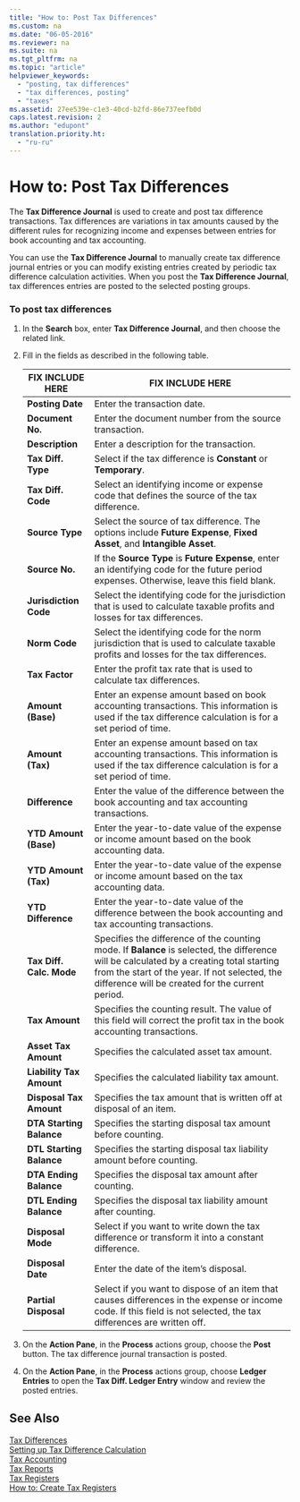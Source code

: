 ```yaml
---
title: "How to: Post Tax Differences"
ms.custom: na
ms.date: "06-05-2016"
ms.reviewer: na
ms.suite: na
ms.tgt_pltfrm: na
ms.topic: "article"
helpviewer_keywords: 
  - "posting, tax differences"
  - "tax differences, posting"
  - "taxes"
ms.assetid: 27ee539e-c1e3-40cd-b2fd-86e737eefb0d
caps.latest.revision: 2
ms.author: "edupont"
translation.priority.ht: 
  - "ru-ru"
---
```

# How to: Post Tax Differences
The **Tax Difference Journal** is used to create and post tax difference transactions. Tax differences are variations in tax amounts caused by the different rules for recognizing income and expenses between entries for book accounting and tax accounting.  
  
 You can use the **Tax Difference Journal** to manually create tax difference journal entries or you can modify existing entries created by periodic tax difference calculation activities. When you post the **Tax Difference Journal**, tax differences entries are posted to the selected posting groups.  
  
### To post tax differences  
  
1.  In the **Search** box, enter **Tax Difference Journal**, and then choose the related link.  
  
2.  Fill in the fields as described in the following table.  
  
    |FIX INCLUDE HERE<!--[!INCLUDE[bp_tablefield](../../ApplicationDesign/includes/bp_tablefield_md.md)] -->|FIX INCLUDE HERE<!--[!INCLUDE[bp_tabledescription](../../ApplicationDesign/includes/bp_tabledescription_md.md)] -->|  
    |---------------------------------|---------------------------------------|  
    |**Posting Date**|Enter the transaction date.|  
    |**Document No.**|Enter the document number from the source transaction.|  
    |**Description**|Enter a description for the transaction.|  
    |**Tax Diff. Type**|Select if the tax difference is **Constant** or **Temporary**.|  
    |**Tax Diff. Code**|Select an identifying income or expense code that defines the source of the tax difference.|  
    |**Source Type**|Select the source of tax difference. The options include **Future Expense**, **Fixed Asset**, and **Intangible Asset**.|  
    |**Source No.**|If the **Source Type** is **Future Expense**, enter an identifying code for the future period expenses.  Otherwise, leave this field blank.|  
    |**Jurisdiction Code**|Select the identifying code for the jurisdiction that is used to calculate taxable profits and losses for tax differences.|  
    |**Norm Code**|Select the identifying code for the norm jurisdiction that is used to calculate taxable profits and losses for the tax differences.|  
    |**Tax Factor**|Enter the profit tax rate that is used to calculate tax differences.|  
    |**Amount \(Base\)**|Enter an expense amount based on book accounting transactions. This information is used if the tax difference calculation is for a set period of time.|  
    |**Amount \(Tax\)**|Enter an expense amount based on tax accounting transactions. This information is used if the tax difference calculation is for a set period of time.|  
    |**Difference**|Enter the value of the difference between the book accounting and tax accounting transactions.|  
    |**YTD Amount \(Base\)**|Enter the year\-to\-date value of the expense or income amount based on the book accounting data.|  
    |**YTD Amount \(Tax\)**|Enter the year\-to\-date value of the expense or income amount based on the tax accounting data.|  
    |**YTD Difference**|Enter the year\-to\-date value of the difference between the book accounting and tax accounting transactions.|  
    |**Tax Diff. Calc. Mode**|Specifies the difference of the counting mode. If **Balance** is selected, the difference will be calculated by a creating total starting from the start of the year. If not selected, the difference will be created for the current period.|  
    |**Tax Amount**|Specifies the counting result. The value of this field will correct the profit tax in the book accounting transactions.|  
    |**Asset Tax Amount**|Specifies the calculated asset tax amount.|  
    |**Liability Tax Amount**|Specifies the calculated liability tax amount.|  
    |**Disposal Tax Amount**|Specifies the tax amount that is written off at disposal of an item.|  
    |**DTA Starting Balance**|Specifies the starting disposal tax amount before counting.|  
    |**DTL Starting Balance**|Specifies the starting disposal tax liability amount before counting.|  
    |**DTA Ending Balance**|Specifies the disposal tax amount after counting.|  
    |**DTL Ending Balance**|Specifies the disposal tax liability amount after counting.|  
    |**Disposal Mode**|Select if you want to write down the tax difference or transform it into a constant difference.|  
    |**Disposal Date**|Enter the date of the item’s disposal.|  
    |**Partial Disposal**|Select if you want to dispose of an item that causes differences in the expense or income code. If this field is not selected, the tax differences are written off.|  
  
3.  On the **Action Pane**, in the **Process** actions group, choose the **Post** button. The tax difference journal transaction is posted.  
  
4.  On the **Action Pane**, in the **Process** actions group, choose **Ledger Entries** to open the **Tax Diff. Ledger Entry** window and review the posted entries.  
  
## See Also  
 [Tax Differences](../../LocalFunctionalityForMicrosoftDynamicsNav2016/Russia/tax-differences.md)   
 [Setting up Tax Difference Calculation](../../LocalFunctionalityForMicrosoftDynamicsNav2016/Russia/setting-up-tax-difference-calculation.md)   
 [Tax Accounting](../../LocalFunctionalityForMicrosoftDynamicsNav2016/Russia/tax-accounting.md)   
 [Tax Reports](assetId:///e42ca8e7-1cee-4fb8-9f71-e596f29cabc3)   
 [Tax Registers](../../LocalFunctionalityForMicrosoftDynamicsNav2016/Russia/tax-registers.md)   
 [How to: Create Tax Registers](../../LocalFunctionalityForMicrosoftDynamicsNav2016/Russia/how-to-create-tax-registers.md)
